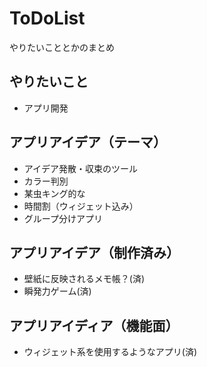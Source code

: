 # ToDoList
やりたいこととかのまとめ

## やりたいこと
- アプリ開発

## アプリアイデア（テーマ）
- アイデア発散・収束のツール
- カラー判別
- 某虫キング的な
- 時間割（ウィジェット込み）
- グループ分けアプリ

## アプリアイデア（制作済み）
- 壁紙に反映されるメモ帳？(済)
- 瞬発力ゲーム(済)

## アプリアイディア（機能面）
- ウィジェット系を使用するようなアプリ(済)

